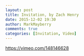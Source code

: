 ```yaml
---
layout: post
title: Invitation, by Zach Henry
date: 2015-12-02 19:30
author: MarkMayberry
comments: true
categories: [Invitation, Video]
---
```

https://vimeo.com/148146628
